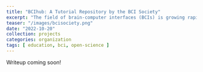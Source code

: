 ```yaml
---
title: "BCIhub: A Tutorial Repository by the BCI Society"
excerpt: "The field of brain-computer interfaces (BCIs) is growing rapidly, but there's a lack of reliable learning resources for students and new researchers. As part of my role in the Postdoc & Student Commitee of the BCI Society, I'm creating a public repository of tutorials for teaching different topics in BCI."
teaser: "/images/bcisociety.png"
date: "2022-10-20"
collection: projects
categories: organization
tags: [ education, bci, open-science ]
---
```


Writeup coming soon!
